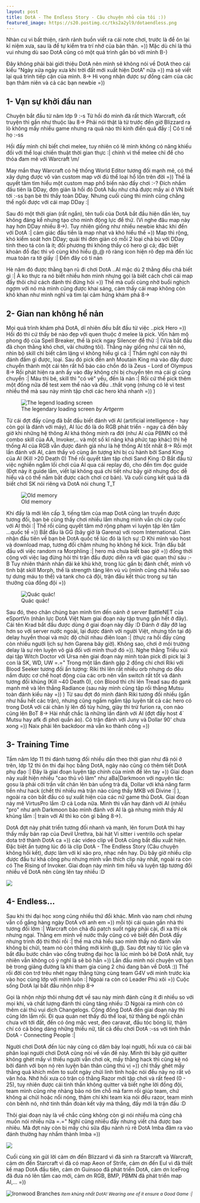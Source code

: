 ```yaml
---
layout: post
title: DotA - The Endless Story - Câu chuyện nhỏ của tôi :))
featured_image: https://s20.postimg.cc/tks2a2yl9/dotaendless.png
---
```



Nhàn cư vi bất thiện, rảnh rảnh buồn viết ra cái note chơi, trước là để ôn lại kỉ niệm xưa, sau là để tự kiểm tra trí nhớ của bản thân. =)) Mặc dù chỉ là thú vui nhưng dù sao DotA cũng có một quá trình gắn bó với mình B-)

Đây không phải bài giới thiệu DotA nên mình sẽ không nói về DotA theo cái kiểu "Ngày xửa ngày xưa khi trời đất mới xuất hiện DotA" nữa =)) mà sẽ viết lại quá trình tiếp cận của mình. 8-> Hi vọng nhận được sự đồng cảm của các bạn thâm niên và cả các bạn newbie =))

## 1- Vạn sự khởi đầu nan
Chuyện bắt đầu từ năm lớp 9 :-s Từ hồi đó mình đã rất thích Warcraft, cốt truyện thì gần như thuộc làu 8-> Phải nói thật là từ trước đến giờ Blizzard ra lò không mấy nhiều game nhưng ra quả nào thì kinh điển quả đấy :&#124; Có tí nể họ :-ss

Hồi đấy mình chỉ biết chơi melee, tuy nhiên có lẽ mình không có năng khiếu đối với thể loại chiến thuật thời gian thực :&#124; chính vì thế melee chỉ để cho thỏa đam mê với Warcraft \m/

May mắn thay Warcraft có hệ thống World Editor tương đối mạnh mẽ, có thể xây dựng được vô vàn custom map với đủ thể loại hổ lốn trên đời =)) Thế là quyết tâm tìm hiểu một custom map phổ biến nào đấy chơi :-? Đích nhắm đầu tiên là DDay, đơn giản là hồi đó DotA hầu như chả được mấy ai ở VN biết tới :-ss bạn bè thì thấy toàn DDay. Nhưng cuối cùng thì mình cũng chẳng thể ngồi được với cái map DDay :&#124;

Sau đó một thời gian (rất ngắn), tên tuổi của DotA bắt đầu hiện dần lên, tuy không đáng kể nhưng tạo cho mình động lực để thử. (Vì nghe đâu map này hay hơn DDay nhiều 8->). Tuy nhiên giống như nhiều newbie khác khi đến với DotA :&#124; cảm giác đầu tiền là  map nhạt và khó hiểu thế =)) Map thì rộng, khó kiểm soát hơn DDay; quái thì đơn giản có mỗi 2 loại chả bù với DDay tính theo tá còn là ít; đối phương thì không thấy có hero gì cả; đặc biệt khoản đồ đạc thì vô cùng khó hiểu @_@ rõ ràng icon hiện rõ đẹp mà đến lúc mua toàn ra tờ giấy :&#124; Đến đây có tí nản

Hè năm đó được thằng bạn rủ đi chơi DotA ..AI mặc dù 2 thằng đều chả biết gì :&#124; À ko thực ra nó biết nhiều hơn mình nhưng gọi là biết cách chơi cái map đấy thôi chứ cách đánh thì đừng hỏi =)) Thế mà cuối cùng nhờ buổi nghịch ngợm với nó mà mình cũng được khai sáng, cảm thấy cái map không còn khô khan như mình nghĩ và tìm lại cảm hứng khám phá 8->

## 2- Gian nan không hề nản
Mọi quá trình khám phá DotA, dĩ nhiên đều bắt đầu từ việc ..pick Hero =)) Hồi đó thì cứ thấy bé nào đẹp với quen thuộc ở melee là pick. Vốn hâm mộ phong độ của Spell Breaker, thế là pick ngay Silencer để thử :&#124; (Vừa bắt đầu đã chọn thằng khó chơi, vãi chưởng tôi). Thằng này giống như cái tên nó, nhìn bộ skill chỉ biết câm lặng vì không hiểu gì cả :&#124; Thầm nghĩ con này thì đánh đấm gì được, loại. Sau đó pick đến anh Moutain King mà vào đây được chuyển thành một cái tên rất hổ báo cáo chồn đó là Zeus - Lord of Olympus 8-> Rồi phát hiện ra anh ấy vào đây không chỉ bị chuyển tên mà cái gì cũng chuyển :&#124; Máu thì bé, skill thì "có vẻ" yếu, đến là nản :&#124; Rồi cứ thế pick thêm một đống nữa để test xem thế nào và đều ..thất vọng (nhưng có lẽ vì test nhiều thế mà sau này mình tập chơi các hero khá nhanh =)) )

<figure class="img-expand">
<img class="img-responsive" src="http://i.imgur.com/0Mat3sB.jpg" alt="The legend loading screen">
<figcaption>The legendary loading screen <cite>by Artgerm</cite></figcaption>
</figure> 

Từ cái đợt đấy cũng đã bắt đầu biết đánh với AI (artificial intelligence - hay còn gọi là đánh với máy), AI lúc đó là do RGB phát triển - ngay cả đến bây giờ khi những hệ thông AI khá thông minh ra đời (như AI của PBMN có thể combo skill của AA, Invoker,.. và một số kĩ năng khá phức tạp khác) thì hệ thống AI của RGB vẫn được đánh giá như là hệ thống AI tốt nhất 8-> Rồi một lần đánh với AI, cảm thấy vô cùng ấn tượng khi bị củ hành bởi Sand King của AI (Kill >20 Death 0) Thế rồi quyết tâm tập chơi Sand King :D Bắt đầu từ việc nghiền ngẫm lối chơi của AI qua cái replay đó, cho đến tìm đọc guide (Đợt này ít guide lắm, viết lại không quá chi tiết như bây giờ nhưng đọc dễ hiểu và có thể nắm bắt được cách chơi cơ bản). Và cuối cùng kết quả là đã biết chơi SK nói riêng và DotA nói chung  T_T
 
<figure class="img-center">
<img class="img-responsive" src="http://i.imgur.com/yYyhuiV.jpg" alt="Old memory">
<figcaption>Old memory</figcaption>
</figure> 
 
Khi đấy là mới lên cấp 3, tiếng tăm của map DotA cũng lan truyền được tương đối, bạn bè cũng thấy chơi nhiều lắm nhưng mình vẫn chỉ cày cuốc với AI thôi :&#124; Thế rồi cũng quyết tâm mở rộng phạm vi luyện tập lên tầm ...quốc tế =)) Bắt đầu là GG (bây giờ là Garena) với room International. Cảm nhận đầu tiên về bạn bè DotA quốc tế lúc đó là lịch sự :D Khi mình vào host và download map, tương đối chậm nhưng họ không hề kick. Trận đấu bắt đầu với việc random ra Morphling :&#124; hero mà chưa biết bao giờ =)) đồng thời cộng với việc lag đừng hỏi thì trận đấu được diễn ra với giác quan thứ sáu :-B Tuy nhiên thánh nhân đãi kẻ khù khờ, trong lúc gần bị đánh chết, mình vô tình bật skill Morph, thế là strength tăng lên vù vù (mình cũng chả hiểu sao tự dưng máu to thế) và tank cho cả đội, trận đấu kết thúc trong sự tán thưởng của đồng đội =))
 
<figure class="img-left">
<img class="img-responsive" src="http://i.imgur.com/1X3wHlh.jpg" alt="Quác quác!">
<figcaption>Quác quác!</figcaption>
</figure> 
 
Sau đó, theo chân chúng bạn mình tìm đến oánh ở server BattleNET của eSportVn (nhân lực DotA Việt Nam giai đoạn này tập trung gần hết ở đây). Cái tên Krad bắt đầu được dùng ở giai đoạn này đấy :D Đánh ở đây đỡ lag hơn so với server nước ngoài, lại được đánh với người Việt, nhưng tồn tại độ delay huyền thoại và mức độ chửi nhau điên loạn :&#124; (thực ra hồi đấy cũng còn nhiều người lịch sự hơn Garena bây giờ). Không sao, chơi ở môi trường delay là sự rèn luyện vô giá đối với mình thuở đó =)). Nghe thằng Triều xúi dại tập Witch Doctor với Ursa nên giai đoạn này mình toàn pick đi pick lại 3 con là SK, WD, UW =.=" Trong một lần đánh gặp 2 đồng chí chơi Riki với Blood Seeker tương đối ấn tượng: Riki thì lên rất nhiều orb nhưng do đều nắm được cơ chế hoạt động của các orb nên vẫn switch rất tốt và đánh tương đối khủng (Kill ~40 Death 0), còn Blood thì chỉ lên Tread sau đó gank mạnh mẽ và lên thẳng Radiance (sau này mình cũng tập rồi thằng Mutsu toàn đánh kiểu này =)) ) Từ sau đợt đó mình đánh Riki tương đối nhiều (gần như hầu hết các trận), nhưng cũng ngấm ngầm tập luyện tất cả các hero có trong DotA với cái chân lý lên đồ tùy hứng, giày thì trừ furion ra, con nào cũng lên BoT 8-> Hài nhất chắc là những lần đánh với AI (đợt đấy host 4` Mutsu hay afk đi phơi quần áo). Có trận đánh với Juny và Dollar 90' chưa xong =)) Naix phải lên backdoor mà vẫn ko thành công =))

## 3- Training Time
Tầm năm lớp 11 thì đánh tương đối nhiều dần theo thời gian như đã nói ở trên, lớp 12 thì ôn thi đại học bằng DotA, ngày nào cũng có thêm tiết DotA phụ đạo :&#124; Đây là giai đoạn luyện tập chính của mình để lên tay =)) Giai đoạn này xuất hiện nhiều "cao thủ võ lâm" như aBa&#124;Darkmoon với nguyên tắc: gosu là phải cởi trần vắt chân lên bàn uống trà đá, Dollar với khả năng farm tiền như hack (chết thì nhiều mà trận nào cũng thấy MKB với Divine :&#124; ), ngoài ra còn bắt đầu có sự xuất hiện của các nữ game thủ DotA. Giai đoạn này mê VirtusPro lắm :D cả Loda nữa. Mình thì vẫn hay đánh với AI (nhiều "pro" như anh Darkmoon bảo mình đánh với AI là gà nhưng mình thấy AI khủng lắm :&#124; train với AI thì ko còn gì bằng 8->).

DotA đợt này phát triển tương đối nhanh và mạnh, lên forum DotA thì hay thấy mấy bản rap của Devil Urethra, bài hát Vi sitter i ventrilo och spelar dota trở thành DotA ca =)) các video clip về DotA cũng bắt đầu xuất hiện. Đặc biệt ấn tượng lúc đó là clip DotA - The Endless Story (Câu chuyện không hồi kết), được làm với kĩ xảo pro, nhạc nền hay. Dù bây giờ nhiều clip được đầu tư khá công phu nhưng mình vẫn thích clip này nhất, ngoài ra còn có The Rising of Invoker. Giai đoạn này mình tìm hiểu và luyện tập tương đối nhiều về DotA nên cũng lên tay nhiều :D

<p class="img-center">
<img src="http://i.imgur.com/aLDbKy8.jpg">
</p>

## 4- Endless...
Sau khi thi đại học xong cũng nhiều thứ đổi khác. Mình vào nam chơi nhưng vẫn cố gắng hàng ngày DotA với anh em =)) mỗi tội cái quán gần nhà thì tương đối lởm :&#124; Warcraft còn chả đủ patch suốt ngày phải cài, đi xa thì ok nhưng ngại. Thằng em mình về nước thấy cũng có vẻ biết đến DotA đấy nhưng trình độ thì thôi rồi :&#124; thế mà chả hiểu sao mình thấy nó đánh vẫn không bị chửi, team nó còn thắng mới kinh @_@. Sau đợt này từ lúc gần và bắt đầu bước chân vào cổng trường đại học là lúc mình bỏ bê DotA nhất, tuy nhiên vẫn không có ý nghĩ là sẽ bỏ hẳn =)) Lần đầu mình nói chuyện với bạn bè trong giảng đường là khi tham gia cùng 2 chú đang bàn về DotA :)) Thế rồi đời còn trớ trêu nhét ngay thằng từng cùng team G4V với mình trước kia vào học cùng lớp với mình luôn :&#124; Ngoài ra còn có Leader Phú xôi =)) Cuộc sống DotA lại bắt đầu nhộn nhịp 8->

Gọi là nhộn nhịp thôi nhưng đợt về sau này mình đánh cũng ít đi nhiều so với mọi khi, và chất lượng đánh thì cũng tăng nhiều :D Ngoài ra mình còn có thêm cái thú vui dịch Changelogs. Cộng đồng DotA đến giai đoạn này thì cũng lớn lắm rồi. Đi qua quán net thấy đủ thể loại, từ thằng bé ngồi chân chưa với tới đất, đến có ông mặc vest, đeo caravat, đầu tóc bóng lừ, thậm chí có cả bóng dáng những thiếu nữ, tất cả đều chơi DotA :-ss với tinh thần DotA - Connecting People :&#124;

Người chơi DotA đến lúc này cũng có dăm bảy loại người, hồi xưa có cái bài phân loại người chơi DotA cũng nói về vấn đề này. Mình thì bây giờ quitter không ghét mấy vì thiếu người vẫn chơi ok, mấy thằng hack thì cũng kệ nó bởi đánh với bọn nó rèn luyện bản thân cũng thú vị =)) chỉ thấy ghét mấy thằng quá khích mồm to suốt ngày chửi linh tinh hoặc nói đểu này nọ rất vô văn hóa. Nhớ hồi xưa có trận có thằng Razor mới tập chơi và rất feed (0 - 25), tuy nhiên được cái tinh thần không quitter và biết nghe lời đồng đội, team mình cũng nhẹ nhàng bảo nó tìm chỗ mà farm rồi giúp team, chứ không ai chửi hoặc nổi nóng, thậm chí khi team kia nói đểu razor, team mình còn bênh nó, nhờ tinh thần đoàn kết vậy mà thắng, đấy mới là trận đấu :D

Thôi giai đoạn này là về chắc cũng không còn gì nói nhiều mà cũng chả muốn nói nhiều nữa =.=" Nghĩ cũng nhiều đấy nhưng viết chả được bao nhiêu. Mà đợt này còn bị mấy chú sữa đậu nành rủ rê DotA Imba đâm ra vào đánh thường hay nhầm thành Imba =))

<p class="img-center">
<img class="img-responsive" src="http://i.imgur.com/h6OGpbo.jpg">
</p>

Cuối cùng xin gửi lời cảm ơn đến Blizzard vì đã sinh ra Starcraft và Warcraft, cảm ơn đến Starcraft vì đã có map Aeon of Strife, cảm ơn đến Eul vì đã thiết kế map DotA đầu tiên, cảm ơn Guinsoo đã phát triển DotA, cảm ơn IceFrog đã đưa nó lên tầm cao mới, cảm ơn RGB, BMP, PBMN đã phát triển map AI,... =))

<p class="text-center"><img src="http://i.imgur.com/TBvHNtu.jpg" alt="Ironwood Branches"> <small><em>Item khủng nhất DotA! Wearing one of it ensure a Good Game :&#124;</em></small></p>